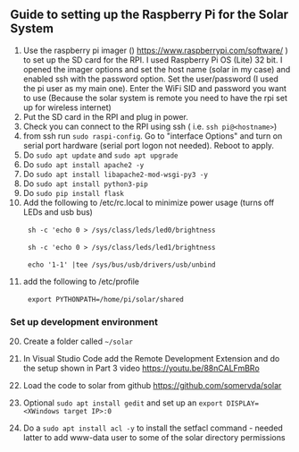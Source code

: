 ## Guide to setting up the Raspberry Pi for the Solar System

1. Use the raspberry pi imager () https://www.raspberrypi.com/software/ ) to set up the SD card for the RPI. I used Raspberry Pi OS (Lite) 32 bit. I opened the imager options and set the host name (solar in my case) and enabled ssh with the password option. Set the user/password (I used the pi user as my main one). Enter the WiFi SID and password you want to use (Because the solar system is remote you need to have the rpi set up for wireless internet)
2. Put the SD card in the RPI and plug in power.
3. Check you can connect to the RPI using ssh ( i.e. `ssh pi@<hostname>`)
4. from ssh run `sudo raspi-config`. Go to "interface Options" and turn on serial port hardware (serial port logon not needed). Reboot to apply.
5. Do `sudo apt update` and `sudo apt upgrade`
6. Do `sudo apt install apache2 -y`
7. Do `sudo apt install libapache2-mod-wsgi-py3 -y`
8. Do `sudo apt install python3-pip`
9. Do `sudo pip install flask`
10. Add the following to /etc/rc.local to minimize power usage (turns off LEDs and usb bus)

&nbsp;&nbsp;&nbsp;&nbsp;&nbsp;&nbsp;&nbsp;&nbsp;`sh -c 'echo 0 > /sys/class/leds/led0/brightness`

&nbsp;&nbsp;&nbsp;&nbsp;&nbsp;&nbsp;&nbsp;&nbsp;`sh -c 'echo 0 > /sys/class/leds/led1/brightness`

&nbsp;&nbsp;&nbsp;&nbsp;&nbsp;&nbsp;&nbsp;&nbsp;`echo '1-1' |tee /sys/bus/usb/drivers/usb/unbind`

11. add the following to /etc/profile

&nbsp;&nbsp;&nbsp;&nbsp;&nbsp;&nbsp;&nbsp;&nbsp;`export PYTHONPATH=/home/pi/solar/shared`

### Set up development environment

20. Create a folder called `~/solar`
21. In Visual Studio Code add the Remote Development Extension and do the setup shown in Part 3 video https://youtu.be/88nCALFmBRo
22. Load the code to solar from github https://github.com/somervda/solar
23. Optional `sudo apt install gedit` and set up an `export DISPLAY=<XWindows target IP>:0`

24. Do a `sudo apt install acl -y` to install the setfacl command - needed latter to add www-data user to some of the solar directory permissions
